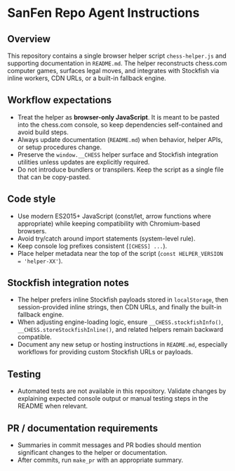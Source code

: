 # SanFen Repo Agent Instructions

## Overview
This repository contains a single browser helper script `chess-helper.js` and supporting documentation in `README.md`. The helper reconstructs chess.com computer games, surfaces legal moves, and integrates with Stockfish via inline workers, CDN URLs, or a built-in fallback engine.

## Workflow expectations
- Treat the helper as **browser-only JavaScript**. It is meant to be pasted into the chess.com console, so keep dependencies self-contained and avoid build steps.
- Always update documentation (`README.md`) when behavior, helper APIs, or setup procedures change.
- Preserve the `window.__CHESS` helper surface and Stockfish integration utilities unless updates are explicitly required.
- Do not introduce bundlers or transpilers. Keep the script as a single file that can be copy-pasted.

## Code style
- Use modern ES2015+ JavaScript (const/let, arrow functions where appropriate) while keeping compatibility with Chromium-based browsers.
- Avoid try/catch around import statements (system-level rule).
- Keep console log prefixes consistent (`[CHESS] ...`).
- Place helper metadata near the top of the script (`const HELPER_VERSION = 'helper-XX'`).

## Stockfish integration notes
- The helper prefers inline Stockfish payloads stored in `localStorage`, then session-provided inline strings, then CDN URLs, and finally the built-in fallback engine.
- When adjusting engine-loading logic, ensure `__CHESS.stockfishInfo()`, `__CHESS.storeStockfishInline()`, and related helpers remain backward compatible.
- Document any new setup or hosting instructions in `README.md`, especially workflows for providing custom Stockfish URLs or payloads.

## Testing
- Automated tests are not available in this repository. Validate changes by explaining expected console output or manual testing steps in the README when relevant.

## PR / documentation requirements
- Summaries in commit messages and PR bodies should mention significant changes to the helper or documentation.
- After commits, run `make_pr` with an appropriate summary.

